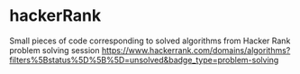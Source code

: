 # hackerRank
Small pieces of code corresponding to solved algorithms from Hacker Rank problem solving session
https://www.hackerrank.com/domains/algorithms?filters%5Bstatus%5D%5B%5D=unsolved&badge_type=problem-solving
